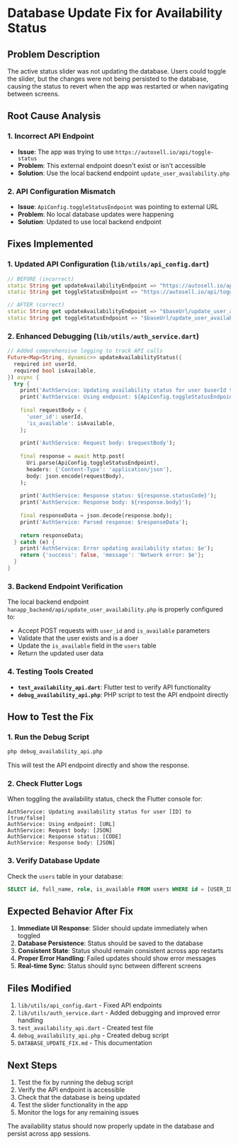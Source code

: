 # Database Update Fix for Availability Status

## Problem Description
The active status slider was not updating the database. Users could toggle the slider, but the changes were not being persisted to the database, causing the status to revert when the app was restarted or when navigating between screens.

## Root Cause Analysis

### 1. **Incorrect API Endpoint**
- **Issue**: The app was trying to use `https://autosell.io/api/toggle-status` 
- **Problem**: This external endpoint doesn't exist or isn't accessible
- **Solution**: Use the local backend endpoint `update_user_availability.php`

### 2. **API Configuration Mismatch**
- **Issue**: `ApiConfig.toggleStatusEndpoint` was pointing to external URL
- **Problem**: No local database updates were happening
- **Solution**: Updated to use local backend endpoint

## Fixes Implemented

### 1. **Updated API Configuration** (`lib/utils/api_config.dart`)
```dart
// BEFORE (incorrect)
static String get updateAvailabilityEndpoint => "https://autosell.io/api/toggle-status";
static String get toggleStatusEndpoint => "https://autosell.io/api/toggle-status";

// AFTER (correct)
static String get updateAvailabilityEndpoint => "$baseUrl/update_user_availability.php";
static String get toggleStatusEndpoint => "$baseUrl/update_user_availability.php";
```

### 2. **Enhanced Debugging** (`lib/utils/auth_service.dart`)
```dart
// Added comprehensive logging to track API calls
Future<Map<String, dynamic>> updateAvailabilityStatus({
  required int userId,
  required bool isAvailable,
}) async {
  try {
    print('AuthService: Updating availability status for user $userId to $isAvailable');
    print('AuthService: Using endpoint: ${ApiConfig.toggleStatusEndpoint}');
    
    final requestBody = {
      'user_id': userId,
      'is_available': isAvailable,
    };
    
    print('AuthService: Request body: $requestBody');
    
    final response = await http.post(
      Uri.parse(ApiConfig.toggleStatusEndpoint),
      headers: {'Content-Type': 'application/json'},
      body: json.encode(requestBody),
    );
    
    print('AuthService: Response status: ${response.statusCode}');
    print('AuthService: Response body: ${response.body}');
    
    final responseData = json.decode(response.body);
    print('AuthService: Parsed response: $responseData');
    
    return responseData;
  } catch (e) {
    print('AuthService: Error updating availability status: $e');
    return {'success': false, 'message': 'Network error: $e'};
  }
}
```

### 3. **Backend Endpoint Verification**
The local backend endpoint `hanapp_backend/api/update_user_availability.php` is properly configured to:
- Accept POST requests with `user_id` and `is_available` parameters
- Validate that the user exists and is a doer
- Update the `is_available` field in the `users` table
- Return the updated user data

### 4. **Testing Tools Created**
- **`test_availability_api.dart`**: Flutter test to verify API functionality
- **`debug_availability_api.php`**: PHP script to test the API endpoint directly

## How to Test the Fix

### 1. **Run the Debug Script**
```bash
php debug_availability_api.php
```
This will test the API endpoint directly and show the response.

### 2. **Check Flutter Logs**
When toggling the availability status, check the Flutter console for:
```
AuthService: Updating availability status for user [ID] to [true/false]
AuthService: Using endpoint: [URL]
AuthService: Request body: [JSON]
AuthService: Response status: [CODE]
AuthService: Response body: [JSON]
```

### 3. **Verify Database Update**
Check the `users` table in your database:
```sql
SELECT id, full_name, role, is_available FROM users WHERE id = [USER_ID];
```

## Expected Behavior After Fix

1. **Immediate UI Response**: Slider should update immediately when toggled
2. **Database Persistence**: Status should be saved to the database
3. **Consistent State**: Status should remain consistent across app restarts
4. **Proper Error Handling**: Failed updates should show error messages
5. **Real-time Sync**: Status should sync between different screens

## Files Modified
1. `lib/utils/api_config.dart` - Fixed API endpoints
2. `lib/utils/auth_service.dart` - Added debugging and improved error handling
3. `test_availability_api.dart` - Created test file
4. `debug_availability_api.php` - Created debug script
5. `DATABASE_UPDATE_FIX.md` - This documentation

## Next Steps
1. Test the fix by running the debug script
2. Verify the API endpoint is accessible
3. Check that the database is being updated
4. Test the slider functionality in the app
5. Monitor the logs for any remaining issues

The availability status should now properly update in the database and persist across app sessions. 